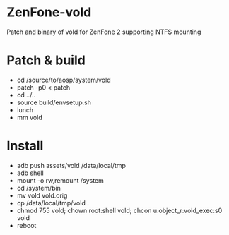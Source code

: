 # ZenFone-vold
Patch and binary of vold for ZenFone 2 supporting NTFS mounting

# Patch & build
* cd /source/to/aosp/system/vold
* patch -p0 < patch
* cd ../..
* source build/envsetup.sh
* lunch 
* mm vold

# Install
* adb push assets/vold /data/local/tmp
* adb shell
* mount -o rw,remount /system
* cd /system/bin
* mv vold vold.orig
* cp /data/local/tmp/vold .
* chmod 755 vold; chown root:shell vold; chcon u:object_r:vold_exec:s0 vold
* reboot

